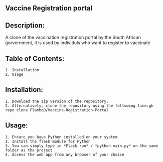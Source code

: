 ## Vaccine Registration portal

## Description: 
A clone of the vaccination registration portal by the South African gorvernment, it is used by individuls who want to register to vaccinate

## Table of Contents: 
	1. Installation
	2. Usage
	

## Installation: 
	1. Download the zip version of the repository.
	2. Alternatively, clone the repository using the following line:gh repo clone FlamboD/Vaccine-Registration-Portal
		
## Usage: 
    1. Ensure you have Python installed on your system
    2. Install the flask module for Python
    3. You can simply type in *Flask run* / *python main.py* on the same folder as the project
    4. Access the web app from any browser of your choice
	 
